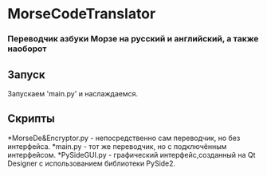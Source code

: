 # MorseCodeTranslator

### Переводчик азбуки Морзе на русский и английский, а также наоборот

## Запуск

Запускаем 'main.py' и наслаждаемся.

## Скрипты

*MorseDe&Encryptor.py - непосредственно сам переводчик, но без интерфейса.
*main.py - тот же переводчик, но с подключённым интерфейсом.
*PySideGUI.py - графический интерфейс,созданный на Qt Designer с использованием библиотеки PySide2.
